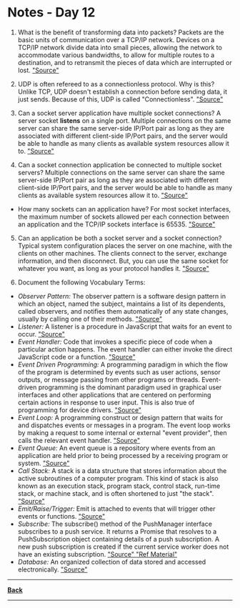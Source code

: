# Notes - Day 12

1. What is the benefit of transforming data into packets? Packets are the basic units of communication over a TCP/IP network. Devices on a TCP/IP network divide data into small pieces, allowing the network to accommodate various bandwidths, to allow for multiple routes to a destination, and to retransmit the pieces of data which are interrupted or lost. <a href = "https://kb.iu.edu/d/anyq">"Source"</a>

2. UDP is often refereed to as a connectionless protocol. Why is this? Unlike TCP, UDP doesn't establish a connection before sending data, it just sends. Because of this, UDP is called "Connectionless". <a href = "https://www.google.com/search?q=+UDP+is+often+refereed+to+as+a+connectionless+protocol.+Why+is+this%3F&rlz=1C1CHZN_enUS962US962&sxsrf=AOaemvLwYdpw-CQCYFAaFNICAS2O4OHuSg%3A1643090015551&ei=X5DvYZ6AIZnI0PEP6vCpuAQ&ved=0ahUKEwjeq9elm8z1AhUZJDQIHWp4CkcQ4dUDCA4&uact=5&oq=+UDP+is+often+refereed+to+as+a+connectionless+protocol.+Why+is+this%3F&gs_lcp=Cgdnd3Mtd2l6EANKBAhBGABKBAhGGABQAFgAYI8ZaABwAngAgAFLiAFLkgEBMZgBAKABAqABAcABAQ&sclient=gws-wiz">"Source"</a>

3. Can a socket server application have multiple socket connections? A server socket **listens** on a single port. Multiple connections on the same server can share the same server-side IP/Port pair as long as they are associated with different client-side IP/Port pairs, and the server would be able to handle as many clients as available system resources allow it to. <a href = "https://stackoverflow.com/questions/11129212/tcp-can-two-different-sockets-share-a-port/11129641#:~:text=A%20server%20socket%20listens%20on%20a%20single%20port.&text=Multiple%20connections%20on%20the%20same,system%20resources%20allow%20it%20to.">"Source"</a>

4. Can a socket connection application be connected to multiple socket servers? Multiple connections on the same server can share the same server-side IP/Port pair as long as they are associated with different client-side IP/Port pairs, and the server would be able to handle as many clients as available system resources allow it to. <a href = "https://stackoverflow.com/questions/11129212/tcp-can-two-different-sockets-share-a-port/11129641#:~:text=A%20server%20socket%20listens%20on%20a%20single%20port.&text=Multiple%20connections%20on%20the%20same,system%20resources%20allow%20it%20to.">"Source"</a>
- How many sockets can an application have? For most socket interfaces, the maximum number of sockets allowed per each connection between an application and the TCP/IP sockets interface is 65535. <a href = "https://www.ibm.com/docs/en/zos/2.1.0?topic=domain-maximum-number-sockets">"Source"</a>

5. Can an application be both a socket server and a socket connection? Typical system configuration places the server on one machine, with the clients on other machines. The clients connect to the server, exchange information, and then disconnect. But, you can use the same socket for whatever you want, as long as your protocol handles it. <a href = "https://www.ibm.com/docs/en/i/7.1?topic=programming-how-sockets-work">"Source"</a>

6. Document the following Vocabulary Terms:

- *Observer Pattern:* The observer pattern is a software design pattern in which an object, named the subject, maintains a list of its dependents, called observers, and notifies them automatically of any state changes, usually by calling one of their methods. <a href = "https://en.wikipedia.org/wiki/Observer_pattern">"Source"</a>
- *Listener:* A listener is a procedure in JavaScript that waits for an event to occur. <a href = "https://www.geeksforgeeks.org/javascript-addeventlistener-with-examples/#:~:text=An%20event%20listener%20is%20a,a%20key%20on%20the%20keyboard.&text=Any%20number%20of%20event%20handlers,element.">"Source"</a>
- *Event Handler:* Code that invokes a specific piece of code when a particular action happens. The event handler can either invoke the direct JavaScript code or a function. <a href = "https://www.toolsqa.com/javascript/event-handlers-in-javascript/#:~:text=Event%20handlers%20are%20the%20JavaScript,JavaScript%20code%20or%20a%20function.">"Source"</a>
- *Event Driven Programming:* A programming paradigm in which the flow of the program is determined by events such as user actions, sensor outputs, or message passing from other programs or threads. Event-driven programming is the dominant paradigm used in graphical user interfaces and other applications that are centered on performing certain actions in response to user input. This is also true of programming for device drivers. <a href = "https://en.wikipedia.org/wiki/Event-driven_programming">"Source"</a>
- *Event Loop:* A programming construct or design pattern that waits for and dispatches events or messages in a program. The event loop works by making a request to some internal or external "event provider", then calls the relevant event handler. <a href = "https://en.wikipedia.org/wiki/Event_loop">"Source"</a>
- *Event Queue:* An event queue is a repository where events from an application are held prior to being processed by a receiving program or system. <a href = "https://www.techopedia.com/definition/24963/event-queue">"Source"</a>
- *Call Stack:* A stack is a data structure that stores information about the active subroutines of a computer program. This kind of stack is also known as an execution stack, program stack, control stack, run-time stack, or machine stack, and is often shortened to just "the stack". <a href = "https://en.wikipedia.org/wiki/Call_stack">"Source"</a>
- *Emit/Raise/Trigger:* Emit is attached to events that will trigger other events or functions. <a href = "https://stackabuse.com/handling-events-in-node-js-with-evenemitter/">"Source"</a>
- *Subscribe:* The subscribe() method of the PushManager interface subscribes to a push service. It returns a Promise that resolves to a PushSubscription object containing details of a push subscription. A new push subscription is created if the current service worker does not have an existing subscription. <a href = "https://developer.mozilla.org/en-US/docs/Web/API/PushManager/subscribe">"Source" </a> <a href = "https://jsmanifest.com/the-publish-subscribe-pattern-in-javascript/"> "Ref Material"</a>
- *Database:* An organized collection of data stored and accessed electronically. <a href = "https://en.wikipedia.org/wiki/Database">"Source"</a>

---
**<a href = "https://github.com/scottie-l/reading-notes/tree/main/reading-notes-401">Back</a>**

---

